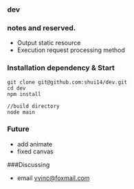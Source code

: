 ### dev
### notes and reserved. 

 * Output static resource
 * Execution request processing method

### Installation dependency & Start
```
git clone git@github.com:shui14/dev.git
cd dev
npm install

//build directory
node main
```

### Future
* add animate
* fixed canvas

###Discussing
* email <vvinc@foxmail.com>

